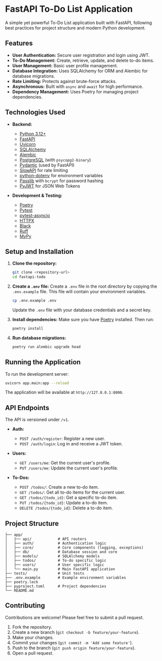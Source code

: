 # FastAPI To-Do List Application

A simple yet powerful To-Do List application built with FastAPI, following best practices for project structure and modern Python development.

## Features

*   **User Authentication:** Secure user registration and login using JWT.
*   **To-Do Management:** Create, retrieve, update, and delete to-do items.
*   **User Management:** Basic user profile management.
*   **Database Integration:** Uses SQLAlchemy for ORM and Alembic for database migrations.
*   **Rate Limiting:** Protects against brute-force attacks.
*   **Asynchronous:** Built with `async` and `await` for high performance.
*   **Dependency Management:** Uses Poetry for managing project dependencies.

## Technologies Used

*   **Backend:**
    *   [Python 3.12+](https://www.python.org/)
    *   [FastAPI](https://fastapi.tiangolo.com/)
    *   [Uvicorn](https://www.uvicorn.org/)
    *   [SQLAlchemy](https://www.sqlalchemy.org/)
    *   [Alembic](https://alembic.sqlalchemy.org/en/latest/)
    *   [PostgreSQL](https://www.postgresql.org/) (with `psycopg2-binary`)
    *   [Pydantic](https://pydantic-docs.helpmanual.io/) (used by FastAPI)
    *   [SlowAPI](https://github.com/laurents/slowapi) for rate limiting
    *   [python-dotenv](https://github.com/theskumar/python-dotenv) for environment variables
    *   [Passlib](https://passlib.readthedocs.io/en/stable/) with `bcrypt` for password hashing
    *   [PyJWT](https://pyjwt.readthedocs.io/en/stable/) for JSON Web Tokens

*   **Development & Testing:**
    *   [Poetry](https://python-poetry.org/)
    *   [Pytest](https://docs.pytest.org/en/latest/)
    *   [pytest-asyncio](https://github.com/pytest-dev/pytest-asyncio)
    *   [HTTPX](https://www.python-httpx.org/)
    *   [Black](https://github.com/psf/black)
    *   [Ruff](https://github.com/astral-sh/ruff)
    *   [MyPy](http://mypy-lang.org/)

## Setup and Installation

1.  **Clone the repository:**
    ```bash
    git clone <repository-url>
    cd fastapi-todo
    ```

2.  **Create a `.env` file:**
    Create a `.env` file in the root directory by copying the `.env.example` file. This file will contain your environment variables.
    ```bash
    cp .env.example .env
    ```
    Update the `.env` file with your database credentials and a secret key.

3.  **Install dependencies:**
    Make sure you have [Poetry](https://python-poetry.org/docs/#installation) installed. Then run:
    ```bash
    poetry install
    ```

4.  **Run database migrations:**
    ```bash
    poetry run alembic upgrade head
    ```

## Running the Application

To run the development server:
```bash
uvicorn app.main:app --reload
```
The application will be available at `http://127.0.0.1:8000`.

## API Endpoints

The API is versioned under `/v1`.

*   **Auth:**
    *   `POST /auth/register`: Register a new user.
    *   `POST /auth/login`: Log in and receive a JWT token.

*   **Users:**
    *   `GET /users/me`: Get the current user's profile.
    *   `PUT /users/me`: Update the current user's profile.

*   **To-Dos:**
    *   `POST /todos/`: Create a new to-do item.
    *   `GET /todos/`: Get all to-do items for the current user.
    *   `GET /todos/{todo_id}`: Get a specific to-do item.
    *   `PUT /todos/{todo_id}`: Update a to-do item.
    *   `DELETE /todos/{todo_id}`: Delete a to-do item.

## Project Structure

```
├── app/
│   ├── api/            # API routers
│   ├── auth/           # Authentication logic
│   ├── core/           # Core components (logging, exceptions)
│   ├── db/             # Database session and core
│   ├── models/         # SQLAlchemy models
│   ├── todos/          # To-do specific logic
│   ├── users/          # User specific logic
│   └── main.py         # Main FastAPI application
├── tests/              # Unit tests
├── .env.example        # Example environment variables
├── poetry.lock
├── pyproject.toml      # Project dependencies
└── README.md
```

## Contributing

Contributions are welcome! Please feel free to submit a pull request.

1.  Fork the repository.
2.  Create a new branch (`git checkout -b feature/your-feature`).
3.  Make your changes.
4.  Commit your changes (`git commit -m 'Add some feature'`).
5.  Push to the branch (`git push origin feature/your-feature`).
6.  Open a pull request.
